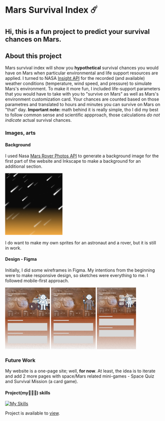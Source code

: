 # Mars Survival Index :comet:
## Hi, this is a fun project to predict your survival chances on Mars.
## About this project
Mars survival index will show you **hypothetical** survival chances you would have on Mars when particular environmental and life support resources are applied. 
I turned to NASA [Insight API](https://api.nasa.gov/) for the recorded (and available) weather conditions (temperature, wind speed, and pressure) to simulate Mars's environment. To make it more fun, I included life-support parameters that you would have to take with you to "survive on Mars" as well as Mars's environment customization card.
Your chances are counted based on those parametres and translated to hours and minutes you can survive on Mars on "that" day. 
**Important note:** math behind it is really simple, tho I did my best to follow common sense and scientific appproach, those calculations *do not indicate* actual survival chances.

### Images, arts
#### Background
I used Nasa [Mars Rover Photos API](https://api.nasa.gov/) to generate a background image for the first part of the website and Inkscape to make a background for an additional section.

<img src="/public/assets/mars-survival-index-back.png" alt="background-image-2" width="auto" height="200">

I do want to make my own sprites for an astronaut and a rover, but it is still in work.

#### Design - Figma
Initially, I did some wireframes in Figma. My intentions from the beginning were to make responsive design, so sketches were everything to me. I followed mobile-first approach.

<div display="flex" gap="30">
    <img src="./src/assets/readme-img/1.png" width="auto" height="200"/>
    <img src="./src/assets/readme-img/2.png" width="auto" height="200"/>
    <img src="./src/assets/readme-img/3.png" width="auto" height="200"/>
</div>

### Future Work
My website is a one-page site; well, **for now**. At least, the idea is to iterate and add 2 more pages with space/Mars related mini-games - Space Quiz and Survival Mission (a card game).

#### Project(my🙋🏻‍♀️) skills
[![My Skills](https://skillicons.dev/icons?i=react,js,html,css,figma)](https://skillicons.dev)

Project is available to [view](https://jnannni.github.io/mars-survival-index/).